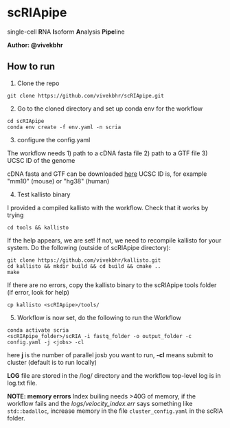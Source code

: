 # scRIApipe

single-cell **R**NA **I**soform **A**nalysis **Pipe**line

**Author: @vivekbhr**

## How to run

1. Clone the repo

```
git clone https://github.com/vivekbhr/scRIApipe.git
```

2. Go to the cloned directory and set up conda env for the workflow

```
cd scRIApipe
conda env create -f env.yaml -n scria
```

3. configure the config.yaml

The workflow needs 1) path to a cDNA fasta file 2) path to a GTF file 3) UCSC ID of the genome

cDNA fasta and GTF can be downloaded [here](https://www.ensembl.org/info/data/ftp/index.html)
UCSC ID is, for example "mm10" (mouse) or "hg38" (human)

4. Test kallisto binary

I provided a compiled kallisto with the workflow. Check that it works by trying

```
cd tools && kallisto
```

If the help appears, we are set! If not, we need to recompile kallisto for your system. Do the following (outside of scRIApipe directory):

```
git clone https://github.com/vivekbhr/kallisto.git
cd kallisto && mkdir build && cd build && cmake ..
make
```

If there are no errors, copy the kallisto binary to the scRIApipe tools folder (if error, look for help)

```
cp kallisto <scRIApipe>/tools/
```

5. Workflow is now set, do the following to run the Workflow

```
conda activate scria
<scRIApipe_folder>/scRIA -i fastq_folder -o output_folder -c config.yaml -j <jobs> -cl
```

here **j** is the number of parallel josb you want to run, **-cl** means submit to cluster (default is to run locally)

**LOG** file are stored in the /log/ directory and the workflow top-level log is in log.txt file.

**NOTE: memory errors**
Index builing needs >40G of memory, if the workflow fails and the *logs/velocity_index.err* says something like `std::badalloc`, increase memory in the file `cluster_config.yaml` in the scRIA folder.
